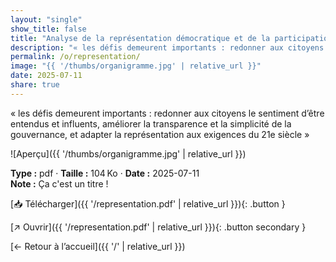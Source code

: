 ```yaml
---
layout: "single"
show_title: false
title: "Analyse de la représentation démocratique et de la participation citoyenne en Belgique"
description: "« les défis demeurent importants : redonner aux citoyens le sentiment d’être entendus et influents, améliorer la transparence et la simplicité de la gouvernance, et adapter la représentation aux exigences du 21e siècle »"
permalink: /o/representation/
image: "{{ '/thumbs/organigramme.jpg' | relative_url }}"
date: 2025-07-11
share: true
---
```



« les défis demeurent importants : redonner aux citoyens le sentiment d’être entendus et influents, améliorer la transparence et la simplicité de la gouvernance, et adapter la représentation aux exigences du 21e siècle »

![Aperçu]({{ '/thumbs/organigramme.jpg' | relative_url }})

<div class="info-box"><strong>Type :</strong> pdf · <strong>Taille :</strong> 104 Ko · <strong>Date :</strong> 2025-07-11</div>

<div class="notice notice--info"><strong>Note :</strong> Ça c&#x27;est un titre !</div>

[📥 Télécharger]({{ '/representation.pdf' | relative_url }}){: .button }

[↗ Ouvrir]({{ '/representation.pdf' | relative_url }}){: .button secondary }

[← Retour à l’accueil]({{ '/' | relative_url }})
